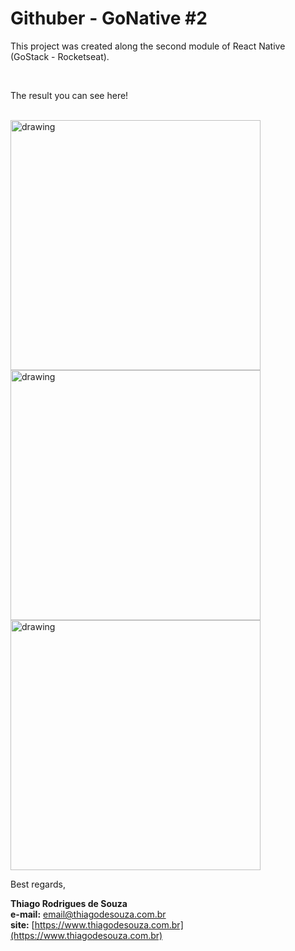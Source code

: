 # Githuber - GoNative #2

This project was created along the second module of React Native (GoStack - Rocketseat).

<br />

The result you can see here!

<br />

<img src="https://imgur.com/NMnXW8F.png)" alt="drawing" width="400"/>

<img src="https://imgur.com/Iom49U4.png)" alt="drawing" width="400"/>

<img src="https://imgur.com/eAiLpIe.png)" alt="drawing" width="400"/>

<br />

Best regards,

**Thiago Rodrigues de Souza** \
**e-mail:** email@thiagodesouza.com.br \
**site:** [https://www.thiagodesouza.com.br](https://www.thiagodesouza.com.br)
